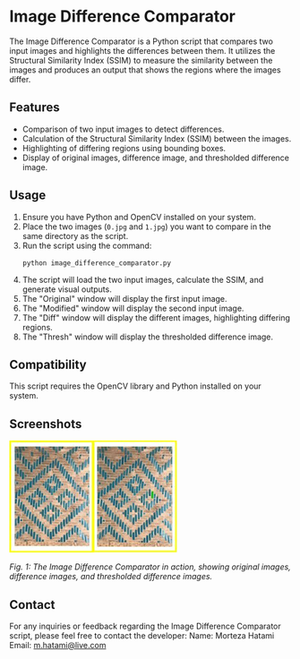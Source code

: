 # Image Difference Comparator

The Image Difference Comparator is a Python script that compares two input images and highlights the differences between them. It utilizes the Structural Similarity Index (SSIM) to measure the similarity between the images and produces an output that shows the regions where the images differ.

## Features

- Comparison of two input images to detect differences.
- Calculation of the Structural Similarity Index (SSIM) between the images.
- Highlighting of differing regions using bounding boxes.
- Display of original images, difference image, and thresholded difference image.

## Usage

1. Ensure you have Python and OpenCV installed on your system.
2. Place the two images (`0.jpg` and `1.jpg`) you want to compare in the same directory as the script.
3. Run the script using the command:
   ```
   python image_difference_comparator.py
   ```
4. The script will load the two input images, calculate the SSIM, and generate visual outputs.
5. The "Original" window will display the first input image.
6. The "Modified" window will display the second input image.
7. The "Diff" window will display the different images, highlighting differing regions.
8. The "Thresh" window will display the thresholded difference image.

## Compatibility

This script requires the OpenCV library and Python installed on your system.

## Screenshots

![Screenshot](ScreenShot.jpg)

*Fig. 1: The Image Difference Comparator in action, showing original images, difference images, and thresholded difference images.*

## Contact

For any inquiries or feedback regarding the Image Difference Comparator script, please feel free to contact the developer:
Name: Morteza Hatami
Email: m.hatami@live.com
